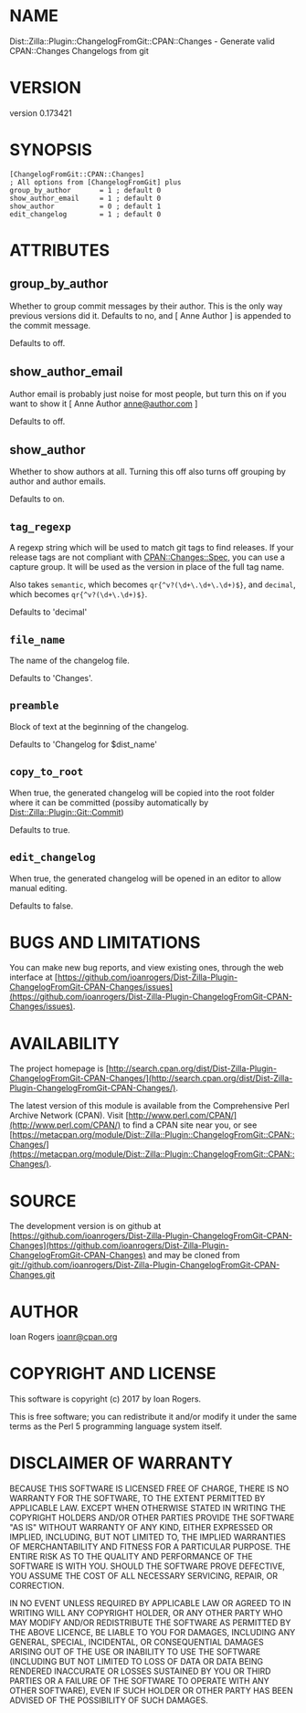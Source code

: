 # NAME

Dist::Zilla::Plugin::ChangelogFromGit::CPAN::Changes - Generate valid CPAN::Changes Changelogs from git

# VERSION

version 0.173421

# SYNOPSIS

```
[ChangelogFromGit::CPAN::Changes]
; All options from [ChangelogFromGit] plus
group_by_author       = 1 ; default 0
show_author_email     = 1 ; default 0
show_author           = 0 ; default 1
edit_changelog        = 1 ; default 0
```

# ATTRIBUTES

## group\_by\_author

Whether to group commit messages by their author. This is the only way previous
versions did it. Defaults to no, and \[ Anne Author \] is appended to the commit
message.

Defaults to off.

## show\_author\_email

Author email is probably just noise for most people, but turn this on if you
want to show it \[ Anne Author <anne@author.com> \]

Defaults to off.

## show\_author

Whether to show authors at all. Turning this off also
turns off grouping by author and author emails.

Defaults to on.

## `tag_regexp`

A regexp string which will be used to match git tags to find releases. If your
release tags are not compliant with [CPAN::Changes::Spec](https://metacpan.org/pod/CPAN::Changes::Spec), you can use a
capture group. It will be used as the version in place of the full tag name.

Also takes `semantic`, which becomes `qr{^v?(\d+\.\d+\.\d+)$}`, and
`decimal`, which becomes `qr{^v?(\d+\.\d+)$}`.

Defaults to 'decimal'

## `file_name`

The name of the changelog file.

Defaults to 'Changes'.

## `preamble`

Block of text at the beginning of the changelog.

Defaults to 'Changelog for $dist\_name'

## `copy_to_root`

When true, the generated changelog will be copied into the root folder where it
can be committed (possiby automatically by [Dist::Zilla::Plugin::Git::Commit](https://metacpan.org/pod/Dist::Zilla::Plugin::Git::Commit))

Defaults to true.

## `edit_changelog`

When true, the generated changelog will be opened in an editor to allow manual
editing.

Defaults to false.

# BUGS AND LIMITATIONS

You can make new bug reports, and view existing ones, through the
web interface at [https://github.com/ioanrogers/Dist-Zilla-Plugin-ChangelogFromGit-CPAN-Changes/issues](https://github.com/ioanrogers/Dist-Zilla-Plugin-ChangelogFromGit-CPAN-Changes/issues).

# AVAILABILITY

The project homepage is [http://search.cpan.org/dist/Dist-Zilla-Plugin-ChangelogFromGit-CPAN-Changes/](http://search.cpan.org/dist/Dist-Zilla-Plugin-ChangelogFromGit-CPAN-Changes/).

The latest version of this module is available from the Comprehensive Perl
Archive Network (CPAN). Visit [http://www.perl.com/CPAN/](http://www.perl.com/CPAN/) to find a CPAN
site near you, or see [https://metacpan.org/module/Dist::Zilla::Plugin::ChangelogFromGit::CPAN::Changes/](https://metacpan.org/module/Dist::Zilla::Plugin::ChangelogFromGit::CPAN::Changes/).

# SOURCE

The development version is on github at [https://github.com/ioanrogers/Dist-Zilla-Plugin-ChangelogFromGit-CPAN-Changes](https://github.com/ioanrogers/Dist-Zilla-Plugin-ChangelogFromGit-CPAN-Changes)
and may be cloned from [git://github.com/ioanrogers/Dist-Zilla-Plugin-ChangelogFromGit-CPAN-Changes.git](git://github.com/ioanrogers/Dist-Zilla-Plugin-ChangelogFromGit-CPAN-Changes.git)

# AUTHOR

Ioan Rogers <ioanr@cpan.org>

# COPYRIGHT AND LICENSE

This software is copyright (c) 2017 by Ioan Rogers.

This is free software; you can redistribute it and/or modify it under
the same terms as the Perl 5 programming language system itself.

# DISCLAIMER OF WARRANTY

BECAUSE THIS SOFTWARE IS LICENSED FREE OF CHARGE, THERE IS NO WARRANTY
FOR THE SOFTWARE, TO THE EXTENT PERMITTED BY APPLICABLE LAW. EXCEPT
WHEN OTHERWISE STATED IN WRITING THE COPYRIGHT HOLDERS AND/OR OTHER
PARTIES PROVIDE THE SOFTWARE "AS IS" WITHOUT WARRANTY OF ANY KIND,
EITHER EXPRESSED OR IMPLIED, INCLUDING, BUT NOT LIMITED TO, THE
IMPLIED WARRANTIES OF MERCHANTABILITY AND FITNESS FOR A PARTICULAR
PURPOSE. THE ENTIRE RISK AS TO THE QUALITY AND PERFORMANCE OF THE
SOFTWARE IS WITH YOU. SHOULD THE SOFTWARE PROVE DEFECTIVE, YOU ASSUME
THE COST OF ALL NECESSARY SERVICING, REPAIR, OR CORRECTION.

IN NO EVENT UNLESS REQUIRED BY APPLICABLE LAW OR AGREED TO IN WRITING
WILL ANY COPYRIGHT HOLDER, OR ANY OTHER PARTY WHO MAY MODIFY AND/OR
REDISTRIBUTE THE SOFTWARE AS PERMITTED BY THE ABOVE LICENCE, BE LIABLE
TO YOU FOR DAMAGES, INCLUDING ANY GENERAL, SPECIAL, INCIDENTAL, OR
CONSEQUENTIAL DAMAGES ARISING OUT OF THE USE OR INABILITY TO USE THE
SOFTWARE (INCLUDING BUT NOT LIMITED TO LOSS OF DATA OR DATA BEING
RENDERED INACCURATE OR LOSSES SUSTAINED BY YOU OR THIRD PARTIES OR A
FAILURE OF THE SOFTWARE TO OPERATE WITH ANY OTHER SOFTWARE), EVEN IF
SUCH HOLDER OR OTHER PARTY HAS BEEN ADVISED OF THE POSSIBILITY OF SUCH
DAMAGES.
